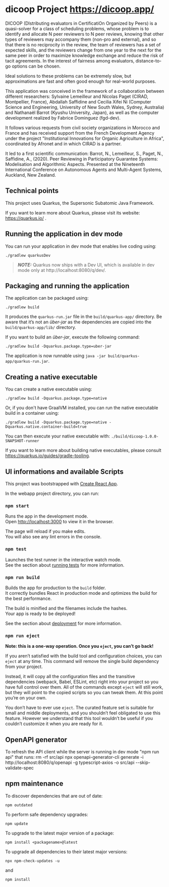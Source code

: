 # dicoop Project https://dicoop.app/

DICOOP (DIstributing evaluators in CertificatiOn Organized by Peers) is a quasi-solver for a class of scheduling problems, whose problem is to identify and allocate N peer reviewers to N peer reviews, knowing that other types of reviewers may accompany them (non-pro and external), and so that there is no reciprocity in the review, the team of reviewers has a set of expected skills, and the reviewers change from one year to the next for the same peer in order to maximize knowledge exchange and reduce the risk of tacit agreements. In the interest of fairness among evaluators, distance-to-go options can be chosen.

Ideal solutions to these problems can be extremely slow, but approximations are fast and often good enough for real-world purposes.

This application was conceived in the framework of a collaboration between different researchers: Sylvaine Lemeilleur and Nicolas Paget (CIRAD, Montpellier, France), Abdallah Saffidine and Cecilia Xifei Ni (Computer Science and Engineering, University of New South Wales, Sydney, Australia) and Nathanaël Barrot (Kyushu University, Japan), as well as the computer development realized by Fabrice Dominguez (fgd-dev).

It follows various requests from civil society organizations in Morocco and France and has received support from the French Development Agency under the project "Institutional Innovations for Organic Agriculture in Africa", coordinated by Afronet and in which CIRAD is a partner.

It led to a first scientific communication: Barrot, N., Lemeilleur, S., Paget, N., Saffidine, A., (2020). Peer Reviewing in Participatory Guarantee Systems: Modelisation and Algorithmic Aspects. Presented at the Nineteenth International Conference on Autonomous Agents and Multi-Agent Systems, Auckland, New Zealand.

## Technical points

This project uses Quarkus, the Supersonic Subatomic Java Framework.

If you want to learn more about Quarkus, please visit its website: https://quarkus.io/ .

## Running the application in dev mode

You can run your application in dev mode that enables live coding using:

```shell script
./gradlew quarkusDev
```

> **_NOTE:_** Quarkus now ships with a Dev UI, which is available in dev mode only at http://localhost:8080/q/dev/.

## Packaging and running the application

The application can be packaged using:

```shell script
./gradlew build
```

It produces the `quarkus-run.jar` file in the `build/quarkus-app/` directory.
Be aware that it’s not an _über-jar_ as the dependencies are copied into the `build/quarkus-app/lib/` directory.

If you want to build an _über-jar_, execute the following command:

```shell script
./gradlew build -Dquarkus.package.type=uber-jar
```

The application is now runnable using `java -jar build/quarkus-app/quarkus-run.jar`.

## Creating a native executable

You can create a native executable using:

```shell script
./gradlew build -Dquarkus.package.type=native
```

Or, if you don't have GraalVM installed, you can run the native executable build in a container using:

```shell script
./gradlew build -Dquarkus.package.type=native -Dquarkus.native.container-build=true
```

You can then execute your native executable with: `./build/dicoop-1.0.0-SNAPSHOT-runner`

If you want to learn more about building native executables, please consult https://quarkus.io/guides/gradle-tooling.

## UI informations and available Scripts

This project was bootstrapped with [Create React App](https://github.com/facebook/create-react-app).

In the webapp project directory, you can run:

### `npm start`

Runs the app in the development mode.\
Open [http://localhost:3000](http://localhost:3000) to view it in the browser.

The page will reload if you make edits.\
You will also see any lint errors in the console.

### `npm test`

Launches the test runner in the interactive watch mode.\
See the section about [running tests](https://facebook.github.io/create-react-app/docs/running-tests) for more information.

### `npm run build`

Builds the app for production to the `build` folder.\
It correctly bundles React in production mode and optimizes the build for the best performance.

The build is minified and the filenames include the hashes.\
Your app is ready to be deployed!

See the section about [deployment](https://facebook.github.io/create-react-app/docs/deployment) for more information.

### `npm run eject`

**Note: this is a one-way operation. Once you `eject`, you can’t go back!**

If you aren’t satisfied with the build tool and configuration choices, you can `eject` at any time. This command will remove the single build dependency from your project.

Instead, it will copy all the configuration files and the transitive dependencies (webpack, Babel, ESLint, etc) right into your project so you have full control over them. All of the commands except `eject` will still work, but they will point to the copied scripts so you can tweak them. At this point you’re on your own.

You don’t have to ever use `eject`. The curated feature set is suitable for small and middle deployments, and you shouldn’t feel obligated to use this feature. However we understand that this tool wouldn’t be useful if you couldn’t customize it when you are ready for it.

## OpenAPI generator

To refresh the API client while the server is running in dev mode "npm run api" that runs:
rm -rf src/api
npx openapi-generator-cli generate -i http://localhost:8080/q/openapi -g typescript-axios -o src/api --skip-validate-spec

## npm maintenance

To discover dependencies that are out of date:
```console
npm outdated
```

To perform safe dependency upgrades:
```console
npm update
```

To upgrade to the latest major version of a package:
```console
npm install <packagename>@latest
```

To upgrade all dependencies to their latest major versions:
```console
npx npm-check-updates -u
```
and
```console
npm install
```